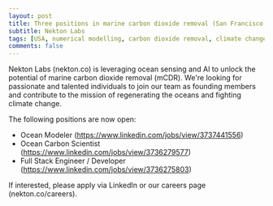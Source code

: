 ```yaml
---
layout: post
title: Three positions in marine carbon dioxide removal (San Francisco, California)
subtitle: Nekton Labs
tags: [USA, numerical modelling, carbon dioxide removal, climate change]
comments: false
---
```

Nekton Labs (nekton.co) is leveraging ocean sensing and AI to unlock the potential of marine carbon dioxide removal (mCDR). We're looking for passionate and talented individuals to join our team as founding members and contribute to the mission of regenerating the oceans and fighting climate change.

The following positions are now open:


  *   Ocean Modeler (https://www.linkedin.com/jobs/view/3737441556)
  *   Ocean Carbon Scientist (https://www.linkedin.com/jobs/view/3736279577)
  *   Full Stack Engineer / Developer (https://www.linkedin.com/jobs/view/3736275803)

If interested, please apply via LinkedIn or our careers page (nekton.co/careers).
